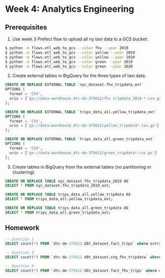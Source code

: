 # Week 4: Analytics Engineering

## Prerequisites

1. Use week 3 Prefect flow to upload all ny taxi data to a GCS bucket:
```bash
$ python -m flows.etl_web_to_gcs --color fhv --year 2019
$ python -m flows.etl_web_to_gcs --color yellow --year 2019
$ python -m flows.etl_web_to_gcs --color yellow --year 2020
$ python -m flows.etl_web_to_gcs --color green --year 2019
$ python -m flows.etl_web_to_gcs --color green --year 2020
```
2. Create external tables in BigQuery for the three types of taxi data:
```sql
CREATE OR REPLACE EXTERNAL TABLE `nyc_dataset.fhv_tripdata_ext`
OPTIONS (
  format = 'CSV',
  uris = ['gs://data-warehouse_dtc-de-375612/fhv_tripdata_2019-*.csv.gz']
);

CREATE OR REPLACE EXTERNAL TABLE `trips_data_all.yellow_tripdata_ext`
OPTIONS (
  format = 'CSV',
  uris = ['gs://data-warehouse_dtc-de-375612/yellow_tripdata*.csv.gz']
);

CREATE OR REPLACE EXTERNAL TABLE `trips_data_all.green_tripdata_ext`
OPTIONS (
  format = 'CSV',
  uris = ['gs://data-warehouse_dtc-de-375612/green_tripdata*.csv.gz']
);
```
3. Create tables in BigQuery from the external tables (no partitioning or clustering):
```sql
CREATE OR REPLACE TABLE nyc_dataset.fhv_tripdata_2019 AS
SELECT * FROM nyc_dataset.fhv_tripdata_2019_ext;

CREATE OR REPLACE TABLE trips_data_all.yellow_tripdata AS
SELECT * FROM trips_data_all.yellow_tripdata_ext;

CREATE OR REPLACE TABLE trips_data_all.green_tripdata AS
SELECT * FROM trips_data_all.green_tripdata_ext;
```
## Homework

```sql
-- Question 1
SELECT count(*) FROM `dtc-de-375612.dbt_dataset.fact_trips` where extract(year from pickup_datetime) in (2019, 2020);

-- Question 3
SELECT count(*) FROM `dtc-de-375612.dbt_dataset.stg_fhv_tripdata` where extract(year from pickup_datetime) = 2019;

-- Question 4
SELECT count(*) FROM `dtc-de-375612.dbt_dataset.fact_fhv_trips` where extract(year from pickup_datetime) = 2019;
```
